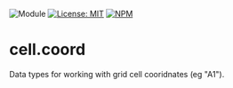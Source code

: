 ![Module](https://img.shields.io/badge/%40platform-util.value.cell-%23EA4E7E.svg)
[![License: MIT](https://img.shields.io/badge/license-MIT-blue.svg)](https://opensource.org/licenses/MIT)
[![NPM](https://img.shields.io/npm/v/@platform/util.value.cell.svg?colorB=blue&style=flat)](https://www.npmjs.com/package/@platform/util.value.cell)

# cell.coord
Data types for working with grid cell cooridnates (eg "A1").

